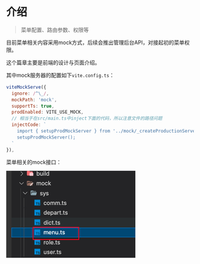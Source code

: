 
# 介绍

>  菜单配置、路由参数、权限等

 

目前菜单相关内容采用mock方式，后续会推出管理后台API，对接起初的菜单权限。

这个篇章主要是前端的设计与页面介绍。



其中mock服务器的配置如下`vite.config.ts`：

```js
viteMockServe({
  ignore: /^\_/,
  mockPath: 'mock',
  supportTs: true,
  prodEnabled: VITE_USE_MOCK,
  // 相当于在src/main.ts中inject下面的代码，所以注意文件的路径问题
  injectCode: `
    import { setupProdMockServer } from '../mock/_createProductionServer';
    setupProdMockServer();
  `
}),
```



菜单相关的mock接口：

![image-20220516234240983](./assets/image-20220516234240983.png)
